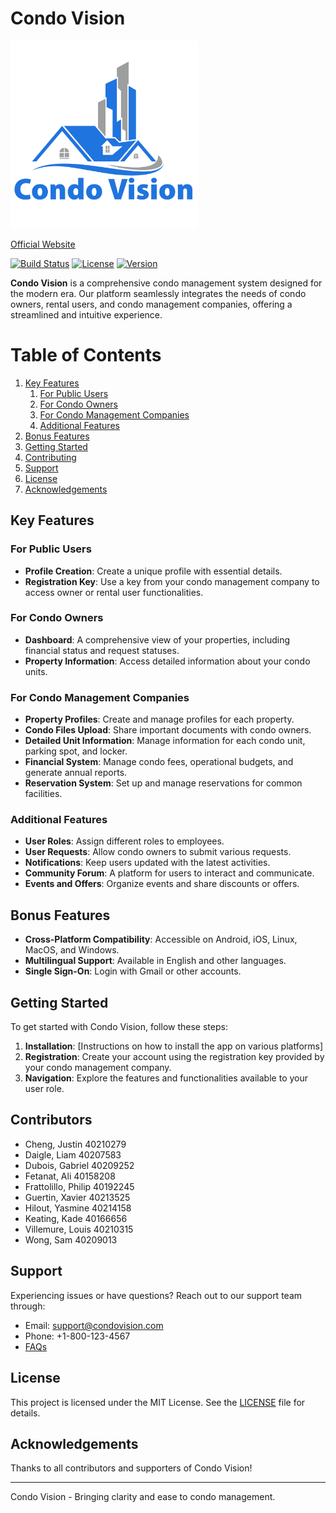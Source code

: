 # Condo Vision
<img src="./public/logoBright.png" alt="drawing" width="300"/>

[Official Website](https://condo-vision.vercel.app/)

[![Build Status](https://img.shields.io/badge/build-passing-brightgreen)](link_to_build_status)
[![License](https://img.shields.io/badge/license-MIT-blue)](link_to_license)
[![Version](https://img.shields.io/badge/version-1.0.0-red)](link_to_version)

**Condo Vision** is a comprehensive condo management system designed for the modern era. Our platform seamlessly integrates the needs of condo owners, rental users, and condo management companies, offering a streamlined and intuitive experience.

# Table of Contents
1. [Key Features](#key-features)
    1. [For Public Users](#for-public-users)
    2. [For Condo Owners](#for-condo-owners)
    3. [For Condo Management Companies](#for-condo-management-companies)
    4. [Additional Features](#additional-features)
2. [Bonus Features](#bonus-features)
3. [Getting Started](#getting-started)
4. [Contributing](#contributors)
5. [Support](#support)
6. [License](#license)
7. [Acknowledgements](#acknowledgements)

## Key Features

### For Public Users
- **Profile Creation**: Create a unique profile with essential details.
- **Registration Key**: Use a key from your condo management company to access owner or rental user functionalities.

### For Condo Owners
- **Dashboard**: A comprehensive view of your properties, including financial status and request statuses.
- **Property Information**: Access detailed information about your condo units.

### For Condo Management Companies
- **Property Profiles**: Create and manage profiles for each property.
- **Condo Files Upload**: Share important documents with condo owners.
- **Detailed Unit Information**: Manage information for each condo unit, parking spot, and locker.
- **Financial System**: Manage condo fees, operational budgets, and generate annual reports.
- **Reservation System**: Set up and manage reservations for common facilities.

### Additional Features
- **User Roles**: Assign different roles to employees.
- **User Requests**: Allow condo owners to submit various requests.
- **Notifications**: Keep users updated with the latest activities.
- **Community Forum**: A platform for users to interact and communicate.
- **Events and Offers**: Organize events and share discounts or offers.

## Bonus Features
- **Cross-Platform Compatibility**: Accessible on Android, iOS, Linux, MacOS, and Windows.
- **Multilingual Support**: Available in English and other languages.
- **Single Sign-On**: Login with Gmail or other accounts.

## Getting Started
To get started with Condo Vision, follow these steps:

1. **Installation**: [Instructions on how to install the app on various platforms]
2. **Registration**: Create your account using the registration key provided by your condo management company.
3. **Navigation**: Explore the features and functionalities available to your user role.

## Contributors
- Cheng, Justin 40210279
- Daigle, Liam 40207583
- Dubois, Gabriel 40209252
- Fetanat, Ali 40158208
- Frattolillo, Philip 40192245
- Guertin, Xavier 40213525
- Hilout, Yasmine 40214158
- Keating, Kade 40166656
- Villemure, Louis 40210315
- Wong, Sam 40209013

## Support
Experiencing issues or have questions? Reach out to our support team through:
- Email: support@condovision.com
- Phone: +1-800-123-4567
- [FAQs](link_to_faqs)

## License
This project is licensed under the MIT License. See the [LICENSE](link_to_license_file) file for details.

## Acknowledgements
Thanks to all contributors and supporters of Condo Vision!

---

Condo Vision - Bringing clarity and ease to condo management.

